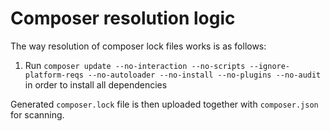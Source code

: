 # Composer resolution logic

The way resolution of composer lock files works is as follows:

1. Run `composer update --no-interaction --no-scripts --ignore-platform-reqs --no-autoloader --no-install --no-plugins --no-audit` in order to install all dependencies

Generated `composer.lock` file is then uploaded together with `composer.json` for scanning.
